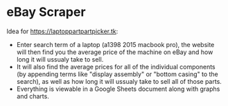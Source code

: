 # eBay Scraper
 
Idea for https://laptoppartpartpicker.tk:
 * Enter search term of a laptop (a1398 2015 macbook pro), the website will then find you the average price of the machine on eBay and how long it will ussualy take to sell.
 * It will also find the average prices for all of the individual components (by appending terms like "display assembly" or "bottom casing" to the search), as well as how long it will ussualy take to sell all of those parts.
 * Everything is viewable in a Google Sheets document along with graphs and charts.
